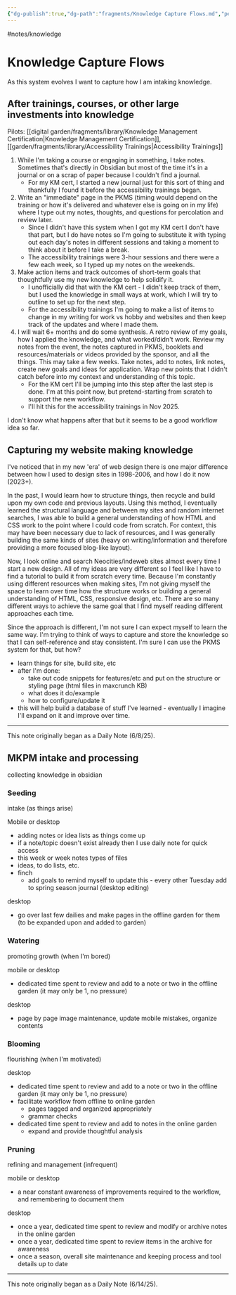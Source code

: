 ```yaml
---
{"dg-publish":true,"dg-path":"fragments/Knowledge Capture Flows.md","permalink":"/fragments/knowledge-capture-flows/","created":"2025-05-17T18:02:15.811-04:00","updated":"2025-06-26T10:17:49.297-04:00"}
---
```


#notes/knowledge 

# Knowledge Capture Flows
As this system evolves I want to capture how I am intaking knowledge.

## After trainings, courses, or other large investments into knowledge
Pilots: [[digital garden/fragments/library/Knowledge Management Certification\|Knowledge Management Certification]], [[garden/fragments/library/Accessibility Trainings\|Accessibility Trainings]]
1. While I'm taking a course or engaging in something, I take notes. Sometimes that's directly in Obsidian but most of the time it's in a journal or on a scrap of paper because I couldn't find a journal.
	- For my KM cert, I started a new journal just for this sort of thing and thankfully I found it before the accessibility trainings began.
2. Write an "immediate" page in the PKMS (timing would depend on the training or how it's delivered and whatever else is going on in my life) where I type out my notes, thoughts, and questions for percolation and review later. 
	- Since I didn't have this system when I got my KM cert I don't have that part, but I do have notes so I'm going to substitute it with typing out each day's notes in different sessions and taking a moment to think about it before I take a break.
	- The accessibility trainings were 3-hour sessions and there were a few each week, so I typed up my notes on the weekends.
3. Make action items and track outcomes of short-term goals that thoughtfully use my new knowledge to help solidify it. 
	- I unofficially did that with the KM cert - I didn't keep track of them, but I used the knowledge in small ways at work, which I will try to outline to set up for the next step.
	- For the accessibility trainings I'm going to make a list of items to change in my writing for work vs hobby and websites and then keep track of the updates and where I made them.
4. I will wait 6+ months and do some synthesis. A retro review of my goals, how I applied the knowledge, and what worked/didn't work. Review my notes from the event, the notes captured in PKMS, booklets and resources/materials or videos provided by the sponsor, and all the things. This may take a few weeks. Take notes, add to notes, link notes, create new goals and ideas for application. Wrap new points that I didn't catch before into my context and understanding of this topic.
	- For the KM cert I'll be jumping into this step after the last step is done. I'm at this point now, but pretend-starting from scratch to support the new workflow.
	- I'll hit this for the accessibility trainings in Nov 2025. 

I don't know what happens after that but it seems to be a good workflow idea so far.

## Capturing my website making knowledge 
I've noticed that in my new 'era' of web design there is one major difference between how I used to design sites in 1998-2006, and how I do it now (2023+).

In the past, I would learn how to structure things, then recycle and build upon my own code and previous layouts. Using this method, I eventually learned the structural language and between my sites and random internet searches, I was able to build a general understanding of how HTML and CSS work to the point where I could code from scratch. For context, this may have been necessary due to lack of resources, and I was generally building the same kinds of sites (heavy on writing/information and therefore providing a more focused blog-like layout).

Now, I look online and search Neocities/indeweb sites almost every time I start a new design. All of my ideas are very different so I feel like I have to find a tutorial to build it from scratch every time. Because I'm constantly using different resources when making sites, I'm not giving myself the space to learn over time how the structure works or building a general understanding of HTML, CSS, responsive design, etc. There are so many different ways to achieve the same goal that I find myself reading different approaches each time. 

Since the approach is different, I'm not sure I can expect myself to learn the same way. I'm trying to think of ways to capture and store the knowledge so that I can self-reference and stay consistent. I'm sure I can use the PKMS system for that, but how?

- learn things for site, build site, etc
- after I'm done: 
	- take out code snippets for features/etc and put on the structure or styling page (html files in maxcrunch KB)
	- what does it do/example
	- how to configure/update it
- this will help build a database of stuff I've learned - eventually I imagine I'll expand on it and improve over time.

---
This note originally began as a Daily Note (6/8/25).

## MKPM intake and processing
collecting knowledge in obsidian 

### Seeding
intake (as things arise)

Mobile or desktop 
- adding notes or idea lists as things come up
- if a note/topic doesn't exist already then I use daily note for quick access
- this week or week notes types of files
- ideas, to do lists, etc.
- finch
	- add goals to remind myself to update this - every other Tuesday add to spring season journal (desktop editing)

desktop 
- go over last few dailies and make pages in the offline garden for them (to be expanded upon and added to garden)

### Watering
promoting growth (when I'm bored)

mobile or desktop 
- dedicated time spent to review and add to a note or two in the offline garden (it may only be 1, no pressure)

desktop 
- page by page image maintenance, update mobile mistakes, organize contents

### Blooming
flourishing (when I'm motivated)

desktop 
- dedicated time spent to review and add to a note or two in the offline garden (it may only be 1, no pressure)
- facilitate workflow from offline to online garden 
	- pages tagged and organized appropriately
	- grammar checks
- dedicated time spent to review and add to notes in the online garden 
	- expand and provide thoughtful analysis 

### Pruning 
refining and management (infrequent)

mobile or desktop 
- a near constant awareness of improvements required to the workflow, and remembering to document them

desktop 
- once a year, dedicated time spent to review and modify or archive notes in the online garden 
- once a year, dedicated time spent to review items in the archive for awareness
- once a season, overall site maintenance and keeping process and tool details up to date

---
This note originally began as a Daily Note (6/14/25).